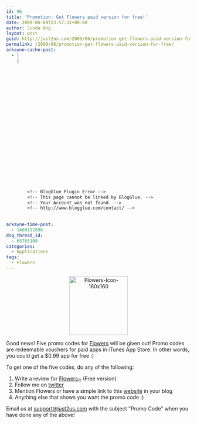 ```yaml
---
id: 96
title: 'Promotion: Get Flowers paid version for free!'
date: 2009-06-09T23:57:31+00:00
author: Junda Ong
layout: post
guid: http://just2us.com/2009/06/promotion-get-flowers-paid-version-for-free/
permalink: /2009/06/promotion-get-flowers-paid-version-for-free/
arkayne-cache-post:
  - |
    |
        
        
        
        
        
        
        
        
        
        
        
        
        
        
        
        
        
        
        
        
        
        
        
        <!-- BlogGlue Plugin Error -->
        <!-- This page cannot be linked by BlogGlue. -->
        <!-- Your Account was not found. -->
        <!-- http://www.blogglue.com/contact/ -->
        
        
arkayne-time-post:
  - 1400192898
dsq_thread_id:
  - 65765100
categories:
  - Applications
tags:
  - Flowers
---
```

<p align="center">
  <a href="http://just2us.com//wp-content/uploads/2009/06/flowers-icon-160x160.png" onclick="__gaTracker('send', 'event', 'outbound-article', 'http://just2us.com//wp-content/uploads/2009/06/flowers-icon-160x160.png', '');"><img style="border-top-width: 0px; border-left-width: 0px; border-bottom-width: 0px; border-right-width: 0px" height="160" alt="Flowers-Icon-160x160" src="http://just2us.com/wp-content/uploads/2009/06/flowers-icon-160x160-thumb.png" width="160" border="0" /></a>
</p>

Good news! Five promo codes for <a href="http://itunes.apple.com/WebObjects/MZStore.woa/wa/viewSoftware?id=317323167&mt=8" onclick="__gaTracker('send', 'event', 'outbound-article', 'http://itunes.apple.com/WebObjects/MZStore.woa/wa/viewSoftware?id=317323167&mt=8', 'Flowers');">Flowers</a> will be given out! Promo codes are redeemable vouchers for paid apps in iTunes App Store. In other words, you could get a $0.99 app for free :)

To get one of the five codes, do any of the following:

  1. Write a review for <a href="http://itunes.apple.com/WebObjects/MZStore.woa/wa/viewSoftware?id=317323534&mt=8" onclick="__gaTracker('send', 'event', 'outbound-article', 'http://itunes.apple.com/WebObjects/MZStore.woa/wa/viewSoftware?id=317323534&mt=8', 'Flowers~');">Flowers~</a> (Free version) 
  2. Follow me on <a href="http://twitter.com/samwize" onclick="__gaTracker('send', 'event', 'outbound-article', 'http://twitter.com/samwize', 'twitter');">twitter</a> 
  3. Mention Flowers or have a simple link to this <a href="http://www.just2us.com" onclick="__gaTracker('send', 'event', 'outbound-article', 'http://www.just2us.com', 'website');">website</a> in your blog 
  4. Anything else that shows you want the promo code :) 

Email us at <support@just2us.com> with the subject "Promo Code" when you have done any of the above! 

<div style="font-size:0px;height:0px;line-height:0px;margin:0;padding:0;clear:both">
</div>